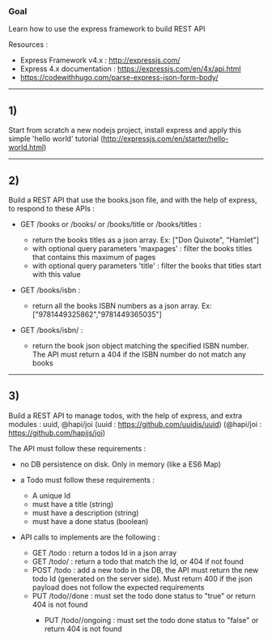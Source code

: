 
### Goal

Learn how to use the express framework to build REST API 

Resources : 

 - Express Framework v4.x : http://expressjs.com/
 - Express 4.x documentation : https://expressjs.com/en/4x/api.html
 - https://codewithhugo.com/parse-express-json-form-body/

----

## 1) 

Start from scratch a new nodejs project, install express and apply this simple 'hello world' tutorial
(http://expressjs.com/en/starter/hello-world.html)

----

## 2) 

Build a REST API that use the books.json file, and with the help of express, to respond to these APIs :

- GET /books or /books/ or /books/title or /books/titles : 
    - return the books titles as a json array. Ex: ["Don Quixote", "Hamlet"]
    - with optional query parameters 'maxpages' : filter the books titles that contains this maximum of pages
    - with optional query parameters 'title' : filter the books that titles start with this value 

- GET /books/isbn : 
    - return all the books ISBN numbers as a json array. Ex: ["9781449325862","9781449365035"]


- GET /books/isbn/<ISBN> :

    - return the book json object matching the specified ISBN number. The API must return a 404 if the ISBN number do not match any books

----

## 3) 

Build a REST API to manage todos, with the help of express, and extra modules : uuid, @hapi/joi
(uuid : https://github.com/uuidjs/uuid)
(@hapi/joi : https://github.com/hapijs/joi)
 
The API must follow these requirements :

- no DB persistence on disk. Only in memory (like a ES6 Map)
- a Todo must follow these requirements :
	- A unique Id
	- must have a title (string)
	- must have a description (string)
	- must have a done status (boolean)

- API calls to implements are the following :

	- GET /todo : return a todos Id in a json array
	- GET /todo/<Id> : return a todo that match the Id, or 404 if not found
	- POST /todo : add a new todo in the DB, the API must return the new todo Id (generated on the server side). Must return 400 if the json payload does not follow the expected requirements
	- PUT /todo/<Id>/done : must set the todo done status to "true" or return 404 is not found
        - PUT /todo/<Id>/ongoing : must set the todo done status to "false" or return 404 is not found


